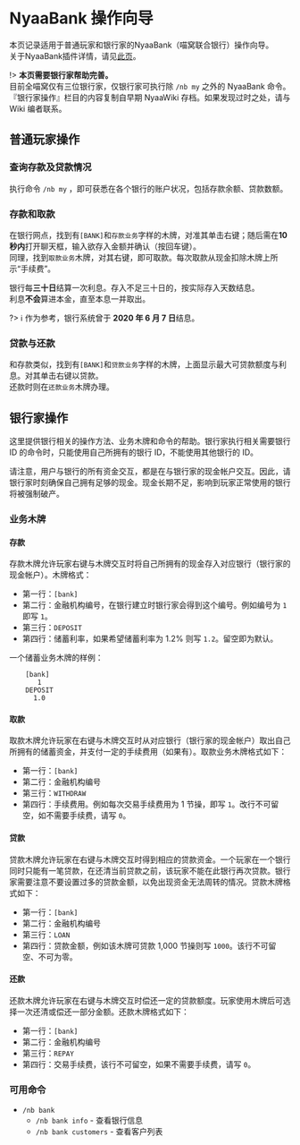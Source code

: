 # NyaaBank 操作向导

本页记录适用于普通玩家和银行家的NyaaBank（喵窝联合银行）操作向导。  
关于NyaaBank插件详情，请见[此页](nyaa/economic/nyaabank.md "NyaaBank介绍")。

!> **本页需要银行家帮助完善。**  
目前全喵窝仅有三位银行家，仅银行家可执行除 `/nb my` 之外的 NyaaBank 命令。  
『银行家操作』栏目的内容复制自早期 NyaaWiki 存档。如果发现过时之处，请与 Wiki 编者联系。

## 普通玩家操作
### 查询存款及贷款情况
执行命令 `/nb my` ，即可获悉在各个银行的账户状况，包括存款余额、贷款数额。

### 存款和取款
在银行网点，找到有`[BANK]`和`存款业务`字样的木牌，对准其单击右键；随后需在**10秒内**打开聊天框，输入欲存入金额并确认（按回车键）。  
同理，找到`取款业务`木牌，对其右键，即可取款。每次取款从现金扣除木牌上所示“手续费”。

银行每**三十日**结算一次利息。存入不足三十日的，按实际存入天数结息。  
利息**不会**算进本金，直至本息一并取出。

?> :information_source: 作为参考，银行系统曾于 **2020 年 6 月 7 日**结息。

### 贷款与还款
和存款类似，找到有`[BANK]`和`贷款业务`字样的木牌，上面显示最大可贷款额度与利息。对其单击右键以贷款。  
还款时则在`还款业务`木牌办理。

## 银行家操作
这里提供银行相关的操作方法、业务木牌和命令的帮助。银行家执行相关需要银行 ID 的命令时，只能使用自己所拥有的银行 ID，不能使用其他银行的 ID。

请注意，用户与银行的所有资金交互，都是在与银行家的现金帐户交互。因此，请银行家时刻确保自己拥有足够的现金。现金长期不足，影响到玩家正常使用的银行将被强制破产。

### 业务木牌

#### 存款

存款木牌允许玩家右键与木牌交互时将自己所拥有的现金存入对应银行（银行家的现金帐户）。木牌格式：

- 第一行：`[bank]`
- 第二行：金融机构编号，在银行建立时银行家会得到这个编号。例如编号为 `1` 即写 `1`。
- 第三行：`DEPOSIT`
- 第四行：储蓄利率，如果希望储蓄利率为 1.2% 则写 `1.2`。留空即为默认。

一个储蓄业务木牌的样例：

```
    [bank]
       1
    DEPOSIT
      1.0
```

#### 取款

取款木牌允许玩家在右键与木牌交互时从对应银行（银行家的现金帐户）取出自己所拥有的储蓄资金，并支付一定的手续费用（如果有）。取款业务木牌格式如下：

- 第一行：`[bank]`
- 第二行：金融机构编号
- 第三行：`WITHDRAW`
- 第四行：手续费用。例如每次交易手续费用为 1 节操，即写 `1`。改行不可留空，如不需要手续费，请写 `0`。

#### 贷款

贷款木牌允许玩家在右键与木牌交互时得到相应的贷款资金。一个玩家在一个银行同时只能有一笔贷款，在还清当前贷款之前，该玩家不能在此银行再次贷款。银行家需要注意不要设置过多的贷款金额，以免出现资金无法周转的情况。贷款木牌格式如下：

- 第一行：`[bank]`
- 第二行：金融机构编号
- 第三行：`LOAN`
- 第四行：贷款金额，例如该木牌可贷款 1,000 节操则写 `1000`。该行不可留空、不可为零。

#### 还款

还款木牌允许玩家在右键与木牌交互时偿还一定的贷款额度。玩家使用木牌后可选择一次还清或偿还一部分金额。还款木牌格式如下：

- 第一行：`[bank]`
- 第二行：金融机构编号
- 第三行：`REPAY`
- 第四行：交易手续费，该行不可留空，如果不需要手续费，请写 `0`。

### 可用命令

- `/nb bank`
  - `/nb bank info` - 查看银行信息
  - `/nb bank customers` - 查看客户列表
